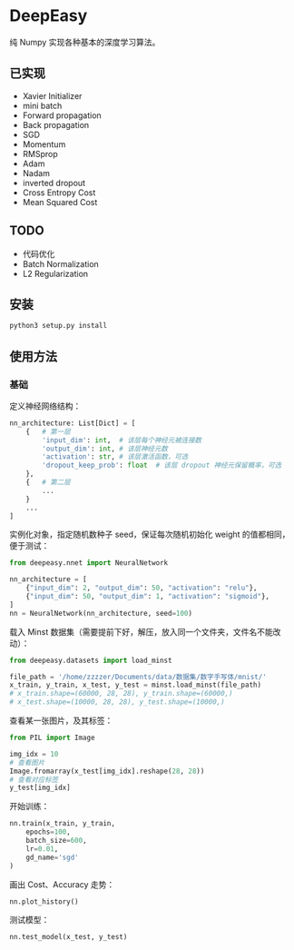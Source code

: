 # DeepEasy

纯 Numpy 实现各种基本的深度学习算法。

## 已实现

- Xavier Initializer
- mini batch
- Forward propagation
- Back propagation
- SGD
- Momentum
- RMSprop
- Adam
- Nadam
- inverted dropout
- Cross Entropy Cost
- Mean Squared Cost

## TODO

- 代码优化
- Batch Normalization
- L2 Regularization

## 安装

```python
python3 setup.py install
```


## 使用方法

### 基础

定义神经网络结构：

```python
nn_architecture: List[Dict] = [
    {   # 第一层
        'input_dim': int,  # 该层每个神经元被连接数
        'output_dim': int, # 该层神经元数
        'activation': str, # 该层激活函数，可选
        'dropout_keep_prob': float  # 该层 dropout 神经元保留概率，可选
    },
    {   # 第二层
        ...
    }
    ...
]
```

实例化对象，指定随机数种子 seed，保证每次随机初始化 weight 的值都相同，便于测试：

```python
from deepeasy.nnet import NeuralNetwork

nn_architecture = [
    {"input_dim": 2, "output_dim": 50, "activation": "relu"},
    {"input_dim": 50, "output_dim": 1, "activation": "sigmoid"},
]
nn = NeuralNetwork(nn_architecture, seed=100)
```

载入 Minst 数据集（需要提前下好，解压，放入同一个文件夹，文件名不能改动）：

```python
from deepeasy.datasets import load_minst

file_path = '/home/zzzzer/Documents/data/数据集/数字手写体/mnist/'
x_train, y_train, x_test, y_test = minst.load_minst(file_path)
# x_train.shape=(60000, 28, 28), y_train.shape=(60000,)
# x_test.shape=(10000, 28, 28), y_test.shape=(10000,)
```

查看某一张图片，及其标签：

```python
from PIL import Image

img_idx = 10
# 查看图片
Image.fromarray(x_test[img_idx].reshape(28, 28))
# 查看对应标签
y_test[img_idx]
```

开始训练：
```python
nn.train(x_train, y_train,
    epochs=100,
    batch_size=600,
    lr=0.01,
    gd_name='sgd'
)
```

画出 Cost、Accuracy 走势：
```python
nn.plot_history()
```

测试模型：
```python
nn.test_model(x_test, y_test)
```


